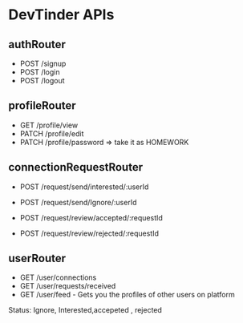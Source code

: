 # DevTinder APIs

## authRouter
- POST /signup
- POST /login
- POST /logout

## profileRouter
- GET /profile/view
- PATCH /profile/edit
- PATCH /profile/password   => take it as HOMEWORK

## connectionRequestRouter
- POST /request/send/interested/:userId
- POST /request/send/Ignore/:userId

- POST /request/review/accepted/:requestId
- POST /request/review/rejected/:requestId

## userRouter
- GET /user/connections
- GET /user/requests/received
- GET /user/feed  - Gets you the profiles of other users on platform 

Status: Ignore, Interested,accepeted , rejected
